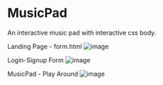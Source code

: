 # MusicPad
An interactive music pad with interactive css body.

Landing Page - form.html
![image](https://user-images.githubusercontent.com/125772875/227759349-7febeaa0-0d23-4297-aa85-909a87564081.png)

Login-Signup Form
![image](https://user-images.githubusercontent.com/125772875/227759392-0d292aae-2ea3-4b71-b4f1-86c47cd58eb6.png)

MusicPad - Play Around
![image](https://user-images.githubusercontent.com/125772875/227759415-c26a863b-4228-4afa-8174-41f4969854f1.png)
